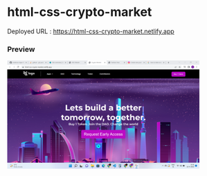 # html-css-crypto-market
Deployed URL : https://html-css-crypto-market.netlify.app

### Preview
<img src="./preview.png" height="250" />
